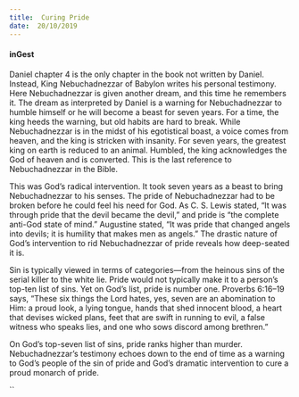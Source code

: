 ```yaml
---
title:  Curing Pride
date:  20/10/2019
---
```


#### inGest

Daniel chapter 4 is the only chapter in the book not written by Daniel. Instead, King Nebuchadnezzar of Babylon writes his personal testimony. Here Nebuchadnezzar is given another dream, and this time he remembers it. The dream as interpreted by Daniel is a warning for Nebuchadnezzar to humble himself or he will become a beast for seven years. For a time, the king heeds the warning, but old habits are hard to break. While Nebuchadnezzar is in the midst of his egotistical boast, a voice comes from heaven, and the king is stricken with insanity. For seven years, the greatest king on earth is reduced to an animal. Humbled, the king acknowledges the God of heaven and is converted. This is the last reference to Nebuchadnezzar in the Bible.

This was God’s radical intervention. It took seven years as a beast to bring Nebuchadnezzar to his senses. The pride of Nebuchadnezzar had to be broken before he could feel his need for God. As C. S. Lewis stated, “It was through pride that the devil became the devil,” and pride is “the complete anti-God state of mind.” Augustine stated, “It was pride that changed angels into devils; it is humility that makes men as angels.” The drastic nature of God’s intervention to rid Nebuchadnezzar of pride reveals how deep-seated it is.

Sin is typically viewed in terms of categories—from the heinous sins of the serial killer to the white lie. Pride would not typically make it to a person’s top-ten list of sins. Yet on God’s list, pride is number one. Proverbs 6:16–19 says, “These six things the Lord hates, yes, seven are an abomination to Him: a proud look, a lying tongue, hands that shed innocent blood, a heart that devises wicked plans, feet that are swift in running to evil, a false witness who speaks lies, and one who sows discord among brethren.”

On God’s top-seven list of sins, pride ranks higher than murder. Nebuchadnezzar’s testimony echoes down to the end of time as a warning to God’s people of the sin of pride and God’s dramatic intervention to cure a proud monarch of pride.

``